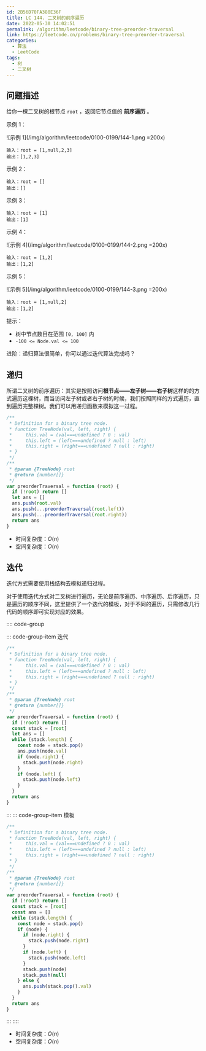 ```yaml
---
id: 2B56D70FA380E36F
title: LC 144. 二叉树的前序遍历
date: 2022-05-30 14:02:51
permalink: /algorithm/leetcode/binary-tree-preorder-traversal
link: https://leetcode.cn/problems/binary-tree-preorder-traversal
categories:
  - 算法
  - LeetCode
tags:
  - 树
  - 二叉树
---
```


<Level :type='1'/>

## 问题描述

给你一棵二叉树的根节点 `root` ，返回它节点值的 **前序遍历** 。

示例 1：

![示例 1](/img/algorithm/leetcode/0100-0199/144-1.png =200x)

```text
输入：root = [1,null,2,3]
输出：[1,2,3]
```

示例 2：

```text
输入：root = []
输出：[]
```

示例 3：

```text
输入：root = [1]
输出：[1]
```

示例 4：

![示例 4](/img/algorithm/leetcode/0100-0199/144-2.png =200x)

```text
输入：root = [1,2]
输出：[1,2]
```

示例 5：

![示例 5](/img/algorithm/leetcode/0100-0199/144-3.png =200x)

```text
输入：root = [1,null,2]
输出：[1,2]
```

提示：

- 树中节点数目在范围 `[0, 100]` 内
- `-100 <= Node.val <= 100`

进阶：递归算法很简单，你可以通过迭代算法完成吗？

## 递归

所谓二叉树的前序遍历：其实是按照访问**根节点——左子树——右子树**这样的的方式遍历这棵树，而当访问左子树或者右子树的时候，我们按照同样的方式遍历，直到遍历完整棵树。我们可以用递归函数来模拟这一过程。

```javascript
/**
 * Definition for a binary tree node.
 * function TreeNode(val, left, right) {
 *     this.val = (val===undefined ? 0 : val)
 *     this.left = (left===undefined ? null : left)
 *     this.right = (right===undefined ? null : right)
 * }
 */
/**
 * @param {TreeNode} root
 * @return {number[]}
 */
var preorderTraversal = function (root) {
  if (!root) return []
  let ans = []
  ans.push(root.val)
  ans.push(...preorderTraversal(root.left))
  ans.push(...preorderTraversal(root.right))
  return ans
}
```

- 时间复杂度：$O(n)$
- 空间复杂度：$O(n)$

## 迭代

迭代方式需要使用栈结构去模拟递归过程。

对于使用迭代方式对二叉树进行遍历，无论是前序遍历、中序遍历、后序遍历，只是遍历的顺序不同，这里提供了一个迭代的模板，对于不同的遍历，只需修改几行代码的顺序即可实现对应的效果。

:::: code-group

::: code-group-item 迭代

```javascript
/**
 * Definition for a binary tree node.
 * function TreeNode(val, left, right) {
 *     this.val = (val===undefined ? 0 : val)
 *     this.left = (left===undefined ? null : left)
 *     this.right = (right===undefined ? null : right)
 * }
 */
/**
 * @param {TreeNode} root
 * @return {number[]}
 */
var preorderTraversal = function (root) {
  if (!root) return []
  const stack = [root]
  let ans = []
  while (stack.length) {
    const node = stack.pop()
    ans.push(node.val)
    if (node.right) {
      stack.push(node.right)
    }
    if (node.left) {
      stack.push(node.left)
    }
  }
  return ans
}
```

:::
::: code-group-item 模板

```javascript
/**
 * Definition for a binary tree node.
 * function TreeNode(val, left, right) {
 *     this.val = (val===undefined ? 0 : val)
 *     this.left = (left===undefined ? null : left)
 *     this.right = (right===undefined ? null : right)
 * }
 */
/**
 * @param {TreeNode} root
 * @return {number[]}
 */
var preorderTraversal = function (root) {
  if (!root) return []
  const stack = [root]
  const ans = []
  while (stack.length) {
    const node = stack.pop()
    if (node) {
      if (node.right) {
        stack.push(node.right)
      }
      if (node.left) {
        stack.push(node.left)
      }
      stack.push(node)
      stack.push(null)
    } else {
      ans.push(stack.pop().val)
    }
  }
  return ans
}
```

:::
::::

- 时间复杂度：$O(n)$
- 空间复杂度：$O(n)$
